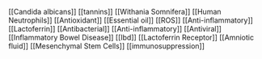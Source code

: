 [[Candida albicans]]
[[tannins]]
[[Withania Somnifera]]
[[Human Neutrophils]]
[[Antioxidant]]
[[Essential oil]]
[[ROS]]
[[Anti-inflammatory]]
[[Lactoferrin]]
[[Antibacterial]]
[[Anti-inflammatory]]
[[Antiviral]]
[[Inflammatory Bowel Disease]]
[[Ibd]]
[[Lactoferrin Receptor]]
[[Amniotic fluid]]
[[Mesenchymal Stem Cells]]
[[immunosuppression]]
